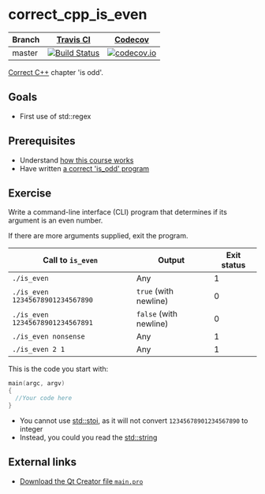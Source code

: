 # correct_cpp_is_even

Branch|[Travis CI](https://travis-ci.org)|[Codecov](https://www.codecov.io)
---|---|---
master|[![Build Status](https://travis-ci.org/richelbilderbeek/correct_cpp_is_even.svg?branch=master)](https://travis-ci.org/richelbilderbeek/correct_cpp_is_even)|[![codecov.io](https://codecov.io/github/richelbilderbeek/correct_cpp_is_even/coverage.svg?branch=master)](https://codecov.io/github/richelbilderbeek/correct_cpp_is_even/branch/master)

[Correct C++](https://github.com/richelbilderbeek/correct_cpp) chapter 'is odd'.

## Goals

 * First use of std::regex

## Prerequisites

 * Understand [how this course works](https://github.com/richelbilderbeek/correct_cpp/blob/master/doc/how_this_course_works.md)
 * Have written [a correct 'is_odd' program](https://github.com/richelbilderbeek/correct_cpp_is_odd)

## Exercise

Write a command-line interface (CLI) program that determines if its argument is an even number.

If there are more arguments supplied, exit the program.

Call to `is_even`|Output|Exit status
---|---|---
`./is_even`|Any|1
`./is_even 12345678901234567890`|`true` (with newline)|0
`./is_even 12345678901234567891`|`false` (with newline)|0
`./is_even nonsense`|Any|1
`./is_even 2 1`|Any|1

This is the code you start with:

```c++
main(argc, argv)
{
  //Your code here
}
```

 * You cannot use [std::stoi](https://github.com/richelbilderbeek/cpp/blob/master/content/CppStdStoi.md), as it will not convert `12345678901234567890`
   to integer
 * Instead, you could you read the [std::string](https://github.com/richelbilderbeek/cpp/blob/master/content/CppStdString.md)

## External links

 * [Download the Qt Creator file `main.pro`](https://raw.githubusercontent.com/richelbilderbeek/correct_cpp/master/shared/main.pro)
